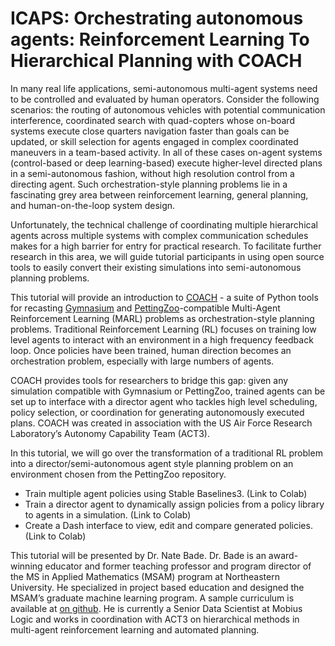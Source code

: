 # ICAPS: Orchestrating autonomous agents: Reinforcement Learning To Hierarchical Planning with COACH

In many real life applications, semi-autonomous multi-agent systems need to be controlled and evaluated by human operators. Consider the following scenarios: the routing of autonomous vehicles with potential communication interference, coordinated search with quad-copters whose on-board systems execute close quarters navigation faster than goals can be updated, or skill selection for agents engaged in complex coordinated maneuvers in a team-based activity. In all of these cases on-agent systems (control-based or deep learning-based) execute higher-level directed plans in a semi-autonomous fashion, without high resolution control from a directing agent. Such orchestration-style planning problems lie in a fascinating grey area between reinforcement learning, general planning, and human-on-the-loop system design. 

Unfortunately, the technical challenge of coordinating multiple hierarchical agents across multiple systems with complex communication schedules makes for a high barrier for entry for practical research. To facilitate further research in this area, we will guide tutorial participants in using open source tools to easily convert their existing simulations into semi-autonomous planning problems.

This tutorial will provide an introduction to [COACH](https://github.com/act3-ace/coach) - a suite of Python tools for recasting [Gymnasium](https://gymnasium.farama.org/index.html) and [PettingZoo](https://pettingzoo.farama.org/index.html)-compatible Multi-Agent Reinforcement Learning (MARL) problems as orchestration-style planning problems. Traditional Reinforcement Learning (RL) focuses on training low level agents to interact with an environment in a high frequency feedback loop. Once policies have been trained, human direction becomes an orchestration problem, especially with large numbers of agents.

COACH provides tools for researchers to bridge this gap: given any simulation compatible with Gymnasium or PettingZoo, trained agents can be set up to interface with a director agent who tackles high level scheduling, policy selection, or coordination for generating autonomously executed plans. COACH was created in association with the US Air Force Research Laboratory’s Autonomy Capability Team (ACT3).

In this tutorial, we will go over the transformation of a traditional RL problem into a director/semi-autonomous agent style planning problem on an environment chosen from the PettingZoo repository. 

* Train multiple agent policies using Stable Baselines3. (Link to Colab)
* Train a director agent to dynamically assign policies from a policy library to agents in a simulation. (Link to Colab)
* Create a Dash interface to view, edit and compare generated policies. (Link to Colab)


This tutorial will be presented by Dr. Nate Bade. Dr. Bade is an award-winning educator and former teaching professor and program director of the MS in Applied Mathematics (MSAM) program at Northeastern University. He specialized in project based education and designed the MSAM’s graduate machine learning program. A sample curriculum is available at [on github](https://tipthederiver.github.io/Math-7243-2020/index.html). He is currently a Senior Data Scientist at Mobius Logic and works in coordination with ACT3 on hierarchical methods in multi-agent reinforcement learning and automated planning. 
